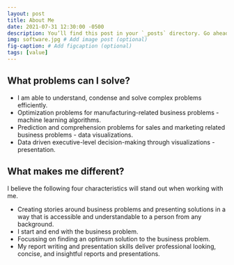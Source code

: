 ```yaml
---
layout: post
title: About Me
date: 2021-07-31 12:30:00 -0500
description: You’ll find this post in your `_posts` directory. Go ahead and edit it and re-build the site to see your changes. # Add post description (optional)
img: software.jpg # Add image post (optional)
fig-caption: # Add figcaption (optional)
tags: [value]
---
```

## What problems can I solve?
* I am able to understand, condense and solve complex problems efficiently.
* Optimization problems for manufacturing-related business problems - machine learning algorithms.
* Prediction and comprehension problems for sales and marketing related business problems - data visualizations.
* Data driven executive-level decision-making through visualizations - presentation.

## What makes me different?
I believe the following four characteristics will stand out when working with me.
* Creating stories around business problems and presenting solutions in a way that is accessible and understandable to a person from any background.
* I start and end with the business problem.
* Focussing on finding an optimum solution to the business problem.
* My report writing and presentation skills deliver professional looking, concise, and insightful reports and presentations.